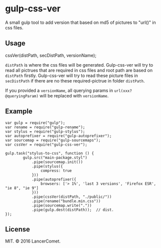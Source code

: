 # gulp-css-ver
A small gulp tool to add version that based on md5 of pictures to "url()" in css files.

## Usage
cssVer(distPath, secDistPath, versionName);

`distPath` is where the css files will be generated. Gulp-css-ver will try to read all pictrues that are required in css files and root path are based on `distPath` firstly. Gulp-css-ver will try to read these picture files in `secDistPath` if there are no these required-pictrue in folder `distPath`.

If you provided a `versionName`, all querying params in `url(xxx?@queryingParam)` will be replaced with `versionName`. 


## Example
```
var gulp = require("gulp");
var rename = require("gulp-rename");
var stylus = require("gulp-stylus");
var autoprefixer = require("gulp-autoprefixer");
var sourcemap = require("gulp-sourcemaps");
var cssVer = require("gulp-css-ver");

gulp.task("stylus-to-css", function () {
        gulp.src("main-package.styl")
            .pipe(sourcemap.init())
            .pipe(stylus({
                compress: true
            }))
            .pipe(autoprefixer({
                browsers: ['> 1%', 'last 3 versions', 'Firefox ESR', "ie 8", "ie 9"]
            }))
            .pipe(cssVer(distPath, "./public/"))
            .pipe(rename("bundle.min.css"))
            .pipe(sourcemap.write("."))
            .pipe(gulp.dest(distPath));  // dist.
});
```

## License
MIT.
© 2016 LancerComet.
